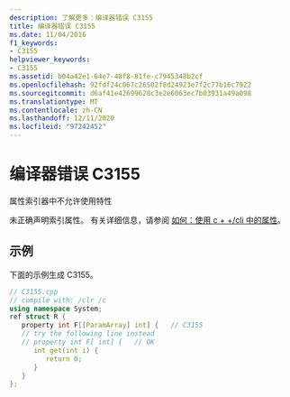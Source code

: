 ```yaml
---
description: 了解更多：编译器错误 C3155
title: 编译器错误 C3155
ms.date: 11/04/2016
f1_keywords:
- C3155
helpviewer_keywords:
- C3155
ms.assetid: b04a42e1-64e7-40f8-81fe-c7945348b2cf
ms.openlocfilehash: 92fdf24c067c26502f8d24923e7f2c77b16c7922
ms.sourcegitcommit: d6af41e42699628c3e2e6063ec7b03931a49a098
ms.translationtype: MT
ms.contentlocale: zh-CN
ms.lasthandoff: 12/11/2020
ms.locfileid: "97242452"
---
```

# <a name="compiler-error-c3155"></a>编译器错误 C3155

属性索引器中不允许使用特性

未正确声明索引属性。 有关详细信息，请参阅 [如何：使用 c + +/cli 中的属性](../../dotnet/how-to-use-properties-in-cpp-cli.md)。

## <a name="example"></a>示例

下面的示例生成 C3155。

```cpp
// C3155.cpp
// compile with: /clr /c
using namespace System;
ref struct R {
   property int F[[ParamArray] int] {   // C3155
   // try the following line instead
   // property int F[ int] {   // OK
      int get(int i) {
         return 0;
      }
   }
};
```
